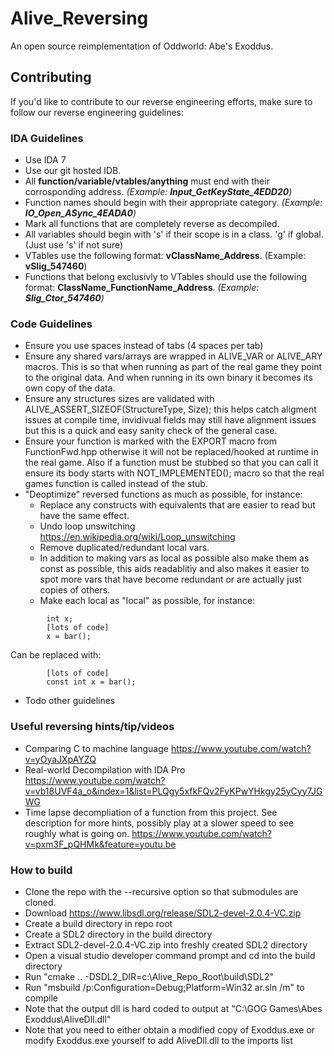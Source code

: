 # Alive_Reversing
An open source reimplementation of Oddworld: Abe's Exoddus.

## Contributing
If you'd like to contribute to our reverse engineering efforts, make sure to follow our reverse engineering guidelines:

### IDA Guidelines
- Use IDA 7
- Use our git hosted IDB.
- All **function/variable/vtables/anything** must end with their corrosponding address. *(Example: **Input_GetKeyState_4EDD20**)*
- Function names should begin with their appropriate category. *(Example: **IO_Open_ASync_4EADA0**)*
- Mark all functions that are completely reverse as decompiled.
- All variables should begin with 's' if their scope is in a class. 'g' if global. (Just use 's' if not sure)
- VTables use the following format: **vClassName_Address**. (Example: **vSlig_547460**)
- Functions that belong exclusivly to VTables should use the following format: **ClassName_FunctionName_Address**. *(Example: **Slig_Ctor_547460**)*

### Code Guidelines
- Ensure you use spaces instead of tabs (4 spaces per tab)
- Ensure any shared vars/arrays are wrapped in ALIVE_VAR or ALIVE_ARY macros. This is so that when running as part of the real game they point to the original data. And when running in its own binary it becomes its own copy of the data.
- Ensure any structures sizes are validated with ALIVE_ASSERT_SIZEOF(StructureType, Size); this helps catch aligment issues at compile time, invidivual fields may still have alignment issues but this is a quick and easy sanity check of the general case.
- Ensure your function is marked with the EXPORT macro from FunctionFwd.hpp otherwise it will not be replaced/hooked at runtime in the real game. Also if a function must be stubbed so that you can call it ensure its body starts with NOT_IMPLEMENTED(); macro so that the real games function is called instead of the stub.
- "Deoptimize" reversed functions as much as possible, for instance:
  - Replace any constructs with equivalents that are easier to read but have the same effect.
  - Undo loop unswitching https://en.wikipedia.org/wiki/Loop_unswitching
  - Remove duplicated/redundant local vars.
  - In addition to making vars as local as possible also make them as const as possible, this aids readablitiy and also makes it easier to spot more vars that have become redundant or are actually just copies of others.
  - Make each local as "local" as possible, for instance:
```
        int x;
        [lots of code]
        x = bar();
```
  Can be replaced with:
```
        [lots of code]
        const int x = bar();
```
- Todo other guidelines

### Useful reversing hints/tip/videos
 - Comparing C to machine language https://www.youtube.com/watch?v=yOyaJXpAYZQ
 - Real-world Decompilation with IDA Pro https://www.youtube.com/watch?v=vb18UVF4a_o&index=1&list=PLQgy5xfkFQv2FyKPwYHkgy25yCyy7JGWG
 - Time lapse decompliation of a function from this project. See description for more hints, possibly play at a slower speed to see roughly what is going on. https://www.youtube.com/watch?v=pxm3F_pQHMk&feature=youtu.be

### How to build
- Clone the repo with the --recursive option so that submodules are cloned.
- Download https://www.libsdl.org/release/SDL2-devel-2.0.4-VC.zip
- Create a build directory in repo root
- Create a SDL2 directory in the build directory
- Extract SDL2-devel-2.0.4-VC.zip into freshly created SDL2 directory
- Open a visual studio developer command prompt and cd into the build directory
- Run "cmake .. -DSDL2_DIR=c:\Alive_Repo_Root\build\SDL2"
- Run "msbuild /p:Configuration=Debug;Platform=Win32 ar.sln /m" to compile
- Note that the output dll is hard coded to output at "C:\GOG Games\Abes Exoddus\AliveDll.dll"
- Note that you need to either obtain a modified copy of Exoddus.exe or modify Exoddus.exe yourself to add AliveDll.dll to the imports list

